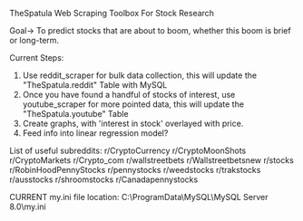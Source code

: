 TheSpatula
Web Scraping Toolbox For Stock Research

Goal-> To predict stocks that are about to boom, whether this boom is brief or long-term.

Current Steps:

1) Use reddit_scraper for bulk data collection, this will update the "TheSpatula.reddit" Table with MySQL
2) Once you have found a handful of stocks of interest, use youtube_scraper for more pointed data, this will update the "TheSpatula.youtube" Table
3) Create graphs, with 'interest in stock' overlayed with price.
4) Feed info into linear regression model?

List of useful subreddits: 
r/CryptoCurrency 
r/CryptoMoonShots 
r/CryptoMarkets 
r/Crypto_com 
r/wallstreetbets 
r/Wallstreetbetsnew 
r/stocks 
r/RobinHoodPennyStocks 
r/pennystocks 
r/weedstocks 
r/trakstocks 
r/ausstocks 
r/shroomstocks 
r/Canadapennystocks

CURRENT my.ini file location: C:\ProgramData\MySQL\MySQL Server 8.0\my.ini
